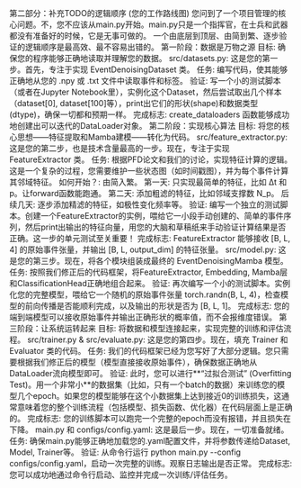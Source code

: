 第二部分：补充TODO的逻辑顺序 (您的工作路线图)
您问到了一个项目管理的核心问题。不，您不应该从main.py开始。main.py只是一个指挥官，在士兵和武器都没有准备好的时候，它是无事可做的。
一个由底层到顶层、由简到繁、逐步验证的逻辑顺序是最高效、最不容易出错的。
第一阶段：数据是万物之源
目标: 确保您的程序能够正确地读取并理解您的数据。
src/datasets.py:
这是您的第一步。首先，专注于实现 EventDenoisingDataset 类。
任务: 编写代码，使其能够正确地从您的 .npy 或 .txt 文件中读取事件和标签。
验证: 写一个小的测试脚本（或者在Jupyter Notebook里），实例化这个Dataset，然后尝试取出几个样本（dataset[0], dataset[100]等），print出它们的形状(shape)和数据类型(dtype)，确保一切都和预期一样。
完成标志: create_dataloaders 函数能够成功地创建出可以迭代的DataLoader对象。
第二阶段：实现核心算法
目标: 将您的核心思想——特征提取和Mamba建模——转化为代码。
src/feature_extractor.py:
这是您的第二步，也是技术含量最高的一步。现在，专注于实现 FeatureExtractor 类。
任务: 根据PFD论文和我们的讨论，实现特征计算的逻辑。这是一个复杂的过程，您需要维护一些状态图（如时间戳图），并为每个事件计算其邻域特征。
如何开始？: 由简入繁。
第一天: 只实现最简单的特征，比如 Δt 和 p。让forward函数能跑通。
第二天: 添加粗滤的特征，比如邻域支撑数 N_p。
后续几天: 逐步添加精滤的特征，如极性变化频率等。
验证: 编写一个独立的测试脚本。创建一个FeatureExtractor的实例，喂给它一小段手动创建的、简单的事件序列，然后print出输出的特征向量，用您的大脑和草稿纸来手动验证计算结果是否正确。这一步的单元测试至关重要！
完成标志: FeatureExtractor 能够接收 [B, L, 4] 的原始事件张量，并输出 [B, L, output_dim] 的特征张量。
src/model.py:
这是您的第三步。现在，将各个模块组装成最终的 EventDenoisingMamba 模型。
任务: 按照我们修正后的代码框架，将FeatureExtractor, Embedding, Mamba层和ClassificationHead正确地组合起来。
验证: 再次编写一个小的测试脚本。实例化您的完整模型，喂给它一个随机的原始事件张量 torch.randn(B, L, 4)，检查模型的前向传播是否能顺利完成，以及输出的形状是否为 [B, L, 1]。
完成标志: 您的端到端模型可以接收原始事件并输出正确形状的概率值，而不会报维度错误。
第三阶段：让系统运转起来
目标: 将数据和模型连接起来，实现完整的训练和评估流程。
src/trainer.py & src/evaluate.py:
这是您的第四步。现在，填充 Trainer 和 Evaluator 类的代码。
任务: 我们的代码框架已经为您写好了大部分逻辑。您只需要根据我们修正后的模型（模型直接接收原始事件），确保数据正确地从DataLoader流向模型即可。
验证: 此时，您可以进行**“过拟合测试” (Overfitting Test)。用一个非常小**的数据集（比如，只有一个batch的数据）来训练您的模型几个epoch。如果您的模型能够在这个小数据集上达到接近0的训练损失，这通常意味着您的整个训练流程（包括模型、损失函数、优化器）在代码层面上是正确的。
完成标志: 您的训练脚本可以跑完一个完整的epoch而没有报错，并且损失在下降。
main.py 和 configs/config.yaml:
这是最后一步。现在，一切准备就绪。
任务: 确保main.py能够正确地加载您的.yaml配置文件，并将参数传递给Dataset, Model, Trainer等。
验证: 从命令行运行 python main.py --config configs/config.yaml，启动一次完整的训练。观察日志输出是否正常。
完成标志: 您可以成功地通过命令行启动、监控并完成一次训练/评估任务。